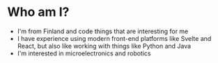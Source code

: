 # Who am I?

- I'm from Finland and code things that are interesting for me
- I have experience using modern front-end platforms like Svelte and React, but also like working with things like Python and Java
- I'm interested in microelectronics and robotics
